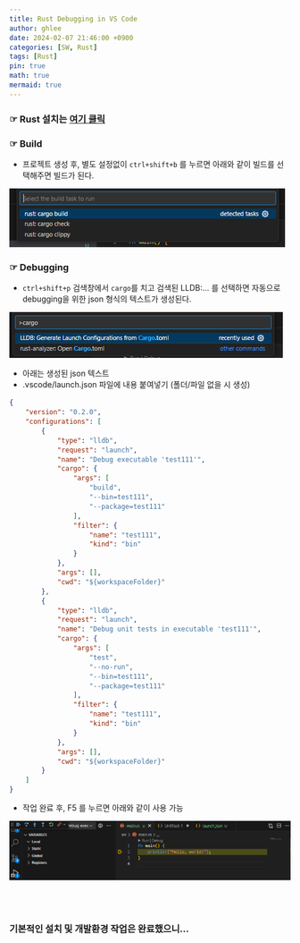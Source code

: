 ```yaml
---
title: Rust Debugging in VS Code 
author: ghlee
date: 2024-02-07 21:46:00 +0900
categories: [SW, Rust]
tags: [Rust]
pin: true
math: true
mermaid: true
---
```


### ☞ Rust 설치는 [**여기 클릭**](../Rust-Start)

### ☞ Build
- 프로젝트 생성 후, 별도 설정없이 `ctrl+shift+b` 를 누르면 아래와 같이 빌드를 선택해주면 빌드가 된다.

![Desktop View](/assets/img/build_in_vscode.png)

### ☞ Debugging 
- `ctrl+shift+p` 검색창에서 `cargo`를 치고 검색된 LLDB:... 를 선택하면 자동으로 debugging을 위한 json 형식의 텍스트가 생성된다.

![Desktop View](/assets/img/debug_in_vscode.png)


 - 아래는 생성된 json 텍스트
 - .vscode/launch.json 파일에 내용 붙여넣기 (폴더/파일 없을 시 생성)
```json
{
    "version": "0.2.0",
    "configurations": [
        {
            "type": "lldb",
            "request": "launch",
            "name": "Debug executable 'test111'",
            "cargo": {
                "args": [
                    "build",
                    "--bin=test111",
                    "--package=test111"
                ],
                "filter": {
                    "name": "test111",
                    "kind": "bin"
                }
            },
            "args": [],
            "cwd": "${workspaceFolder}"
        },
        {
            "type": "lldb",
            "request": "launch",
            "name": "Debug unit tests in executable 'test111'",
            "cargo": {
                "args": [
                    "test",
                    "--no-run",
                    "--bin=test111",
                    "--package=test111"
                ],
                "filter": {
                    "name": "test111",
                    "kind": "bin"
                }
            },
            "args": [],
            "cwd": "${workspaceFolder}"
        }
    ]
}
```

- 작업 완료 후, F5 를 누르면 아래와 같이 사용 가능

![Desktop View](/assets/img/debug_run_in_vscode.png)

<br><br>

### 기본적인 설치 및 개발환경 작업은 완료했으니... 